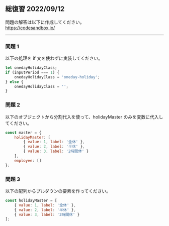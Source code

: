 ## 総復習 2022/09/12

問題の解答は以下に作成してください。  
https://codesandbox.io/

---

### 問題 1

以下の処理を if 文を使わずに実装してください。

```js
let onedayHolidayClass;
if (inputPeriod === 1) {
    onedayHolidayClass = 'oneday-holiday';
} else {
    onedayHolidayClass = '';
}
```

### 問題 2

以下のオブジェクトから分割代入を使って、holidayMaster のみを変数に代入してください。

```js
const master = {
    holidayMaster: [
        { value: 1, label: '全休' },
        { value: 2, label: '半休' },
        { value: 3, label: '2時間休' }
    ],
    employee: []
};
```

### 問題 3

以下の配列からプルダウンの要素を作ってください。

```js
const holidayMaster = [
    { value: 1, label: '全休' },
    { value: 2, label: '半休' },
    { value: 3, label: '2時間休' }
];
```
